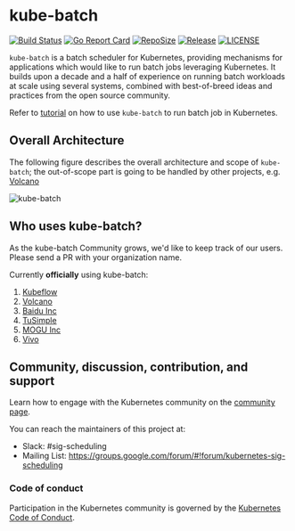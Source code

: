 # kube-batch


[![Build Status](https://travis-ci.org/kubernetes-sigs/kube-batch.svg?branch=master)](https://travis-ci.org/kubernetes-sigs/kube-batch)
[![Go Report Card](https://goreportcard.com/badge/github.com/kubernetes-sigs/kube-batch)](https://goreportcard.com/report/github.com/kubernetes-sigs/kube-batch)
[![RepoSize](https://img.shields.io/github/repo-size/kubernetes-sigs/kube-batch.svg)](https://github.com/kubernetes-sigs/kube-batch)
[![Release](https://img.shields.io/github/release/kubernetes-sigs/kube-batch.svg)](https://github.com/kubernetes-sigs/kube-batch/releases)
[![LICENSE](https://img.shields.io/github/license/kubernetes-sigs/kube-batch.svg)](https://github.com/kubernetes-sigs/kube-batch/blob/master/LICENSE)

`kube-batch` is a batch scheduler for Kubernetes, providing mechanisms for applications which would like to run batch jobs leveraging Kubernetes. It builds upon a decade and a half of experience on running batch workloads at scale using several systems, combined with best-of-breed ideas and practices from the open source community.

Refer to [tutorial](doc/usage/tutorial.md) on how to use `kube-batch` to run batch job in Kubernetes.

## Overall Architecture

The following figure describes the overall architecture and scope of `kube-batch`; the out-of-scope part is going to be handled by other projects, e.g. [Volcano](http://github.com/volcano-sh/volcano)

![kube-batch](doc/images/kube-batch.png)

## Who uses kube-batch?

As the kube-batch Community grows, we'd like to keep track of our users. Please send a PR with your organization name.

Currently **officially** using kube-batch:

1. [Kubeflow](https://www.kubeflow.org)
1. [Volcano](https://github.com/volcano-sh/volcano)
1. [Baidu Inc](http://www.baidu.com)
1. [TuSimple](https://www.tusimple.com)
1. [MOGU Inc](https://www.mogujie.com)
1. [Vivo](https://www.vivo.com)

## Community, discussion, contribution, and support

Learn how to engage with the Kubernetes community on the [community page](http://kubernetes.io/community/).

You can reach the maintainers of this project at:

- Slack: #sig-scheduling
- Mailing List: https://groups.google.com/forum/#!forum/kubernetes-sig-scheduling

### Code of conduct

Participation in the Kubernetes community is governed by the [Kubernetes Code of Conduct](code-of-conduct.md).
